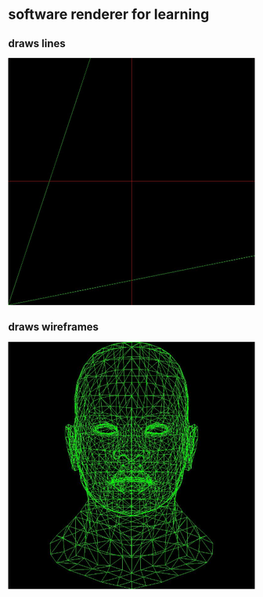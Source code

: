 # software renderer for learning

## draws lines
![line](./demo/demo-line.jpeg)

## draws wireframes
![head_wireframe](./demo/demo-wireframe.jpeg)
